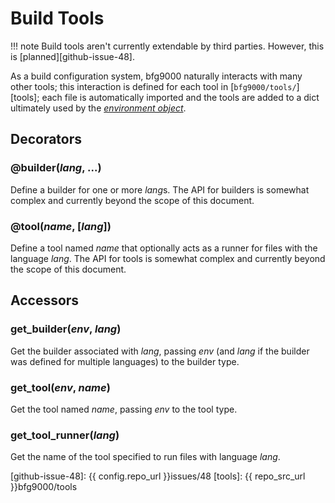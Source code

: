 # Build Tools

!!! note
    Build tools aren't currently extendable by third parties. However, this is
    [planned][github-issue-48].

As a build configuration system, bfg9000 naturally interacts with many other
tools; this interaction is defined for each tool in [`bfg9000/tools/`][tools];
each file is automatically imported and the tools are added to a dict ultimately
used by the [*environment object*](../reference/builtins.md#environment-object).

## Decorators

### @builder(*lang*, ...)

Define a builder for one or more *lang*s. The API for builders is somewhat
complex and currently beyond the scope of this document.

### @tool(*name*, [*lang*])

Define a tool named *name* that optionally acts as a runner for files with the
language *lang*. The API for tools is somewhat complex and currently beyond the
scope of this document.

## Accessors

### get_builder(*env*, *lang*)

Get the builder associated with *lang*, passing *env* (and *lang* if the builder
was defined for multiple languages) to the builder type.

### get_tool(*env*, *name*)

Get the tool named *name*, passing *env* to the tool type.

### get_tool_runner(*lang*)

Get the name of the tool specified to run files with language *lang*.

[github-issue-48]: {{ config.repo_url }}issues/48
[tools]: {{ repo_src_url }}bfg9000/tools
